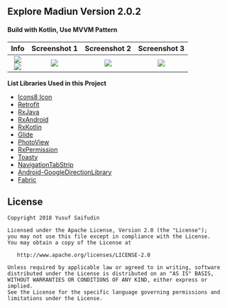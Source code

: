 ## Explore Madiun Version 2.0.2 ##
#### Build with Kotlin, Use MVVM Pattern ####
| Info | Screenshot 1 | Screenshot 2 | Screenshot 3 |
| :---: | :---: | :---: | :---: |
| ![](https://lh3.googleusercontent.com/Vu9W9ZaD1lOSc8U2_pbzmj9tJTvgjh38rdLqjFeiciLqmjIpTiFInYYO6fpBuTTWPcMglTEi8LG8Z5vTGhwUxnCafusoitbEaaOQdg7wXU0Y5UBe6siyHFpghzJpK7RNO_3raWdbxqDRAt6oE4nuwQfaRUteVy_2jX60uW728JY9nwoD5vXPXDj7WIP-FsJ5fzevQbfItUVLjoY_hQTx4r2bx5BePskyukWa0gXABxhHEpvJ0Bns_aICDf7kIfkkcAvbmjcGsT0ZmeXufM4PLCZnhDh41W5lw1nKi6uOuYxvjX2hUEq7ogc1u_uia6pCc_BfpXA_8ZH0w4hRKcSf1zTo12PArvyVYJitX9zL2F7fAQLUcTc1agZV3xIThtBhb5KH6e-LIcEwkXUViPqHSMkWf6lETfm8A_tov78w-N-i3I4JbT3wGLW7EsJaPT_4iEm3lRyrLi6WvWdkTb4ATrvG3BZpglcjPJV63-iJAQjttNeMvn4UltIpFInoQYvPQudkNlLtFRx1TQwnKwbeR3t45xJ2y1C7vB2tsitwSVmmi8XJ6RVTCjr5SzotlWcDsjUeUiHDXeWSDERy0QGgTSfAjO5INQc1qBWur5s=s192-no) <br/> [![](https://lh3.googleusercontent.com/H1t-kzaXxd6S4WYH2UqwUI0UAbqIdwqXmW9NgYKklDiah_UMO4hh_ucbG3g1nTWSYygSzFd2A4zWHfXLzuaeXXXkE3CKOCt64u3Ef7RmyxYccBStbXY-IldYfJR6XZwQPynaQVjCP0kEbK1605Tv79iouWucfnimJiGZFfaPR9YmpHmGsU6MWmYRyZtU8aZIeMphdhTfxpaArMSnYgGQVmyuq-3WdnqGjIpDvZncC2keyCVLQrw7pGovfOsGd33_zs03L0ac-FFo4FaW0BRM8CphO4iFwdZcaKvgEhW9_3lqWMbadNQrdQOG03uHLUxFX7tPNZib33nzMtqVRvOIruNatITSbVPWZuOdyzNYd4nQOJfeQ0J9UhtvRu8nkRxOxwjCWD3qSX6Jexgl9lIT0YFa1yX0pVzIu7mUCDn543OHupjh3xg3az2R7JEAG87x0WtIt0-KgbtQWKZEmWWXIvF-4aM6oBytP6dDmcb99ntnoPjxZlvdbDZPUkQ99EZSUjU_sPeucEELlHOGLRhyFqq1F4Z6V1u00ew3ZPZspczKT_iCXDxikEybrWM5kIeYkfK9e3VAdCPbeiKC89dOhdm5emUxkRvqEcOXErI=w181-h70-no)](https://play.google.com/store/apps/details?id=com.yoesuv.infomadiun)| ![](https://lh3.googleusercontent.com/6Ja4tC24U9oCK5RS1w33vwiG9qK5S8eUTYmWwI8dY43D-MvODgvJzWI7Jr9kuCn5shW6jDJbsEsJ5RwQTv3Gt9DTKv4Se-uhwmSm8YVHThHo2vOWqPwj_favE4XfYGvNQoQlJ47N4VN9op3ttsX6uZt85zlavLkLtoKjd7w8sJfKhPdsZBn6bRVR2qhWn3TayvI3ZyQ1d4Cn4k-54snzWDx7B1-rl4ysDg0ghzauFOj4fXCzMCLh43f03VvxvuxQw-jfAcoAPyzIpq1RuYLOz6sfSk-De-fSTcxLXMeQaT2oQ3u_NGyEU-9ZcFCLkqKeSeM3sNttUQYMWZh3k1bVjN5WpQ9PCWr7ydbmtit6dALq0Jb3-Efko4D9G9XBm-rWKCx9i6NakrkbG-gto1LCrMMOciypskio-JugyBCuIeDZIbm2DZPt3pISwmHPE0wwGLtg9jlIAzptSc1Zx0-U5-nWyrU_ZBoyx4gvayoCU5b_dxMfcuexFmLNHZTVzfQ83Jkm2342w-3S4mHW0Vk2p53ACnK0aiBMwwhfsEPElCwclPZAq--Vz1fDK2_ZGihUBrhj870n1xHx1_LITX0He4cHvbUme1Fi86UAGIk=w361-h641-no) | ![](https://lh3.googleusercontent.com/-jRuLweL_niUM9acwRPUfpDABgS5iEeR0q_tTtHuA6DkcXXg4VSWqwsuvQBVDLxROtkhQMmkIV7YV67CBpA25wcEbkbaT98Vh9hoteNVpgfcdpPcvhF4_fK4Vs29WmcUQulVjKifsPcvpXHCC7--4jizdPryKkugybpSmSDkXfxdLGqlwsZbmUtMFS0mmTnUlEyTOYBgU-WDTqFomeJ2-4pqzQiJqnmdOqQURylvTUKcfgq_Pymx-QkjzI6lPR4U34GFkO5TZNXJw0YBEhm2nud0AqrEp8LgHyNCvYdiR7ejuAWigQqik1pukjpFs6wQH12l1zC0A9uFbod6nAbKtW1mJ1i3vOWlkflJK3svMKRuFFvg7qXdnO2KQZZNKVYnQBdIRUQMWvwOs5UPc8DXIIQw3TMMLwgPCh7DWF0Ysv4XezlWWu5uG9-ofWNajSe9tncLIWtJ6uo2tJcsGdz6ajM5WScA3hE_OwMpAFHcUDXhl5u-7X1-paYSpUY0oH9UEggdPJ9dQzP9wo2DGOP9v__LUKv7kdXvMF7JOkNINeFwhAIh3zEp-LwRBjxkpeteo2os1pDGTAQJFMwaQEgkEYJUOqlhvXHN4fcdh4I=w361-h641-no) | ![](https://lh3.googleusercontent.com/m5zrHiMmJ0t1HSug-rnQMEvhHuVRq7L0kW3ZQFhnjqFJo8iRKUVdYWbZBji9pM_hIYfnnnikjnUav0rmXAJH2rZ0T9DKzqzBplHRbZU-4rB2wHmk5kDHJLeOaQeWa5SuStcs8ThYxe_6Yku2wFEjkXabno2GCZ7YJcPHzjUUAZILlWITaD_bfzm_ooGK836JkKr_Ecbziyom6Wgrl8LXMcT6zRUVjSS3k6HGBnL1BGqe79QeqKBUUVGL-IVEewy3rU_ot7lr310aEDmYJR1t_PvReoxM8Ij686yhougDCm7vyBTd_oyNHlYsh_gCHmHUJ6-clN5tjQ8KlTg-Iat59YmXSVpXDOqnn-VQj4wJXuZ-orypxHG3w3gF_4O4TQTO5deXn1DU9lSoiBH7DXjI46M6Ozf9uWRT8e_0cn9qwlP7425BnobREy4J8HwePYdMoFi4BbOqnqOXX8MOi_9HapXgY7dYXRq7cMLiJomutSSdxXYhte6QI_pR5eVetOEOMpOgKGpZO6gNvM_99gKr-qcBzJIt9esG62ETT6-9j6hfw7qDbqiak6OoiJCjWTzYh6a0nY9kHi6Mnwj4DtzS3UW53DKynalW8NTg7XE=w361-h641-no) |




**List Libraries Used in this Project** <br/>
* [Icons8 Icon](https://icons8.com/)
* [Retrofit](https://github.com/square/retrofit)
* [RxJava](https://github.com/ReactiveX/RxJava)
* [RxAndroid](https://github.com/ReactiveX/RxAndroid)
* [RxKotlin](https://github.com/ReactiveX/RxKotlin)
* [Glide](https://github.com/bumptech/glide)
* [PhotoView](https://github.com/chrisbanes/PhotoView)
* [RxPermission](https://github.com/tbruyelle/RxPermissions)
* [Toasty](https://github.com/GrenderG/Toasty)
* [NavigationTabStrip](https://github.com/Devlight/NavigationTabStrip)
* [Android-GoogleDirectionLibrary](https://github.com/akexorcist/Android-GoogleDirectionLibrary)
* [Fabric](https://www.fabric.io)


## License ##

    Copyright 2018 Yusuf Saifudin

    Licensed under the Apache License, Version 2.0 (the "License");
    you may not use this file except in compliance with the License.
    You may obtain a copy of the License at

       http://www.apache.org/licenses/LICENSE-2.0

    Unless required by applicable law or agreed to in writing, software
    distributed under the License is distributed on an "AS IS" BASIS,
    WITHOUT WARRANTIES OR CONDITIONS OF ANY KIND, either express or implied.
    See the License for the specific language governing permissions and
    limitations under the License.